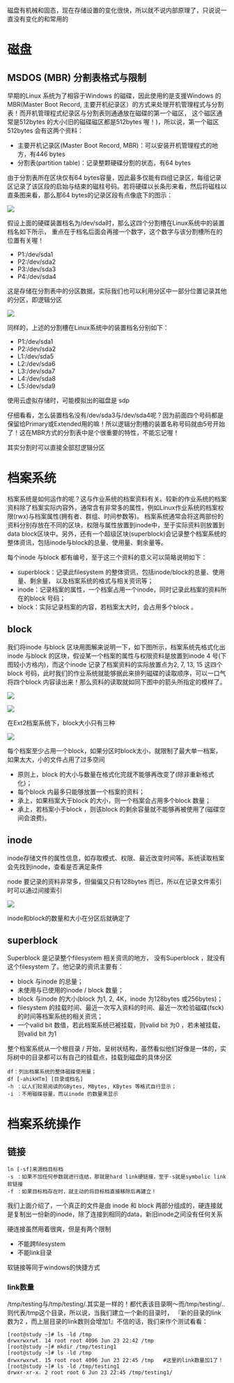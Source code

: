 磁盘有机械和固态，现在存储设置的变化很快，所以就不说内部原理了，只说说一直没有变化的和常用的

# 磁盘
## MSDOS (MBR) 分割表格式与限制
早期的Linux 系统为了相容于Windows 的磁碟，因此使用的是支援Windows 的MBR(Master Boot Record, 主要开机纪录区）的方式来处理开机管理程式与分割表！而开机管理程式纪录区与分割表则通通放在磁碟的第一个磁区， 这个磁区通常是512bytes 的大小(旧的磁碟磁区都是512bytes 喔！)，所以说，第一个磁区512bytes 会有这两个资料：

- 主要开机记录区(Master Boot Record, MBR)：可以安装开机管理程式的地方，有446 bytes
- 分割表(partition table)：记录整颗硬碟分割的状态，有64 bytes

由于分割表所在区块仅有64 bytes容量，因此最多仅能有四组记录区，每组记录区记录了该区段的启始与结束的磁柱号码。若将硬碟以长条形来看，然后将磁柱以直条图来看，那么那64 bytes的记录区段有点像底下的图示：

![](img/2.png)

假设上面的硬碟装置档名为/dev/sda时，那么这四个分割槽在Linux系统中的装置档名如下所示， 重点在于档名后面会再接一个数字，这个数字与该分割槽所在的位置有关喔！

- P1:/dev/sda1
- P2:/dev/sda2
- P3:/dev/sda3
- P4:/dev/sda4

这是存储在分割表中的分区数据，实际我们也可以利用分区中一部分位置记录其他的分区，即逻辑分区

![](img/3.png)

同样的，上述的分割槽在Linux系统中的装置档名分别如下：

- P1:/dev/sda1
- P2:/dev/sda2
- L1:/dev/sda5
- L2:/dev/sda6
- L3:/dev/sda7
- L4:/dev/sda8
- L5:/dev/sda9

使用云虚拟存储时，可能模拟出的磁盘是 sdp

仔细看看，怎么装置档名没有/dev/sda3与/dev/sda4呢？因为前面四个号码都是保留给Primary或Extended用的嘛！所以逻辑分割槽的装置名称号码就由5号开始了！这在MBR方式的分割表中是个很重要的特性，不能忘记喔！

其实分割时可以直接全部怼逻辑分区

# 档案系统
档案系统是如何运作的呢？这与作业系统的档案资料有关。较新的作业系统的档案资料除了档案实际内容外，通常含有非常多的属性，例如Linux作业系统的档案权限(rwx)与档案属性(拥有者、群组、时间参数等)。 档案系统通常会将这两部份的资料分别存放在不同的区块，权限与属性放置到inode中，至于实际资料则放置到data block区块中。另外，还有一个超级区块(superblock)会记录整个档案系统的整体资讯，包括inode与block的总量、使用量、剩余量等。

每个inode 与block 都有编号，至于这三个资料的意义可以简略说明如下：

- superblock：记录此filesystem 的整体资讯，包括inode/block的总量、使用量、剩余量， 以及档案系统的格式与相关资讯等；
- inode：记录档案的属性，一个档案占用一个inode，同时记录此档案的资料所在的block 号码；
- block：实际记录档案的内容，若档案太大时，会占用多个block 。

## block

我们将inode 与block 区块用图解来说明一下，如下图所示，档案系统先格式化出inode 与block 的区块，假设某一个档案的属性与权限资料是放置到inode 4 号(下图较小方格内)，而这个inode 记录了档案资料的实际放置点为2, 7, 13, 15 这四个block 号码，此时我们的作业系统就能够据此来排列磁碟的读取顺序，可以一口气将四个block 内容读出来！那么资料的读取就如同下图中的箭头所指定的模样了。

![](img/4.png)

![](img/5.png)

在Ext2档案系统下，block大小只有三种

![](img/6.png)

每个档案至少占用一个block，如果分区时block太小，就限制了最大单一档案，如果太大，小的文件占用了过多空间

- 原则上，block 的大小与数量在格式化完就不能够再改变了(除非重新格式化)；
- 每个block 内最多只能够放置一个档案的资料；
- 承上，如果档案大于block 的大小，则一个档案会占用多个block 数量；
- 承上，若档案小于block ，则该block 的剩余容量就不能够再被使用了(磁碟空间会浪费)。

## inode

inode存储文件的属性信息，如存取模式、权限、最近改变时间等。系统读取档案会先找到inode，查看是否满足条件

node 要记录的资料非常多，但偏偏又只有128bytes 而已，所以在记录文件索引时可以通过间接索引

![](img/7.png)



inode和block的数量和大小在分区后就确定了

## superblock
Superblock 是记录整个filesystem 相关资讯的地方， 没有Superblock ，就没有这个filesystem 了。他记录的资讯主要有：

- block 与inode 的总量；
- 未使用与已使用的inode / block 数量；
- block 与inode 的大小(block 为1, 2, 4K，inode 为128bytes 或256bytes)；
- filesystem 的挂载时间、最近一次写入资料的时间、最近一次检验磁碟(fsck) 的时间等档案系统的相关资讯；
- 一个valid bit 数值，若此档案系统已被挂载，则valid bit 为0 ，若未被挂载，则valid bit 为1 


整个档案系统从一个根目录 / 开始，呈树状结构，虽然看似他们好像是一体的，实际树中的目录都可以有自己的挂载点，挂载到磁盘的具体分区

    df：列出档案系统的整体磁碟使用量；
    df [-ahikHTm] [目录或档名] 
    -h ：以人们较易阅读的GBytes, MBytes, KBytes 等格式自行显示；
    -i ：不用磁碟容量，而以inode 的数量来显示

# 档案系统操作

## 链接

    ln [-sf]来源档目标档
    -s ：如果不加任何参数就进行连结，那就是hard link硬链接，至于-s就是symbolic link软链接 
    -f ：如果目标档存在时，就主动的将目标档直接移除后再建立！


我们上面介绍了，一个真正的文件是由 inode 和 block 两部分组成的，硬连接就是复制出一份新的inode，除了连接到相同的data，新旧inode之间没有任何关系

硬连接虽然用着很爽，但是有两个限制
- 不能跨filesystem
- 不能link目录

软链接等同于windows的快捷方式

### link数量
/tmp/testing与/tmp/testing/.其实是一样的！都代表该目录啊～而/tmp/testing/..则代表/tmp这个目录，所以说，当我们建立一个新的目录时， 『新的目录的link数为2 ，而上层目录的link数则会增加1』不信的话，我们来作个测试看看：

    [root@study ~]# ls -ld /tmp 
    drwxrwxrwt. 14 root root 4096 Jun 23 22:42 /tmp
    [root@study ~]# mkdir /tmp/testing1 
    [root@study ~]# ls -ld /tmp 
    drwxrwxrwt. 15 root root 4096 Jun 23 22:45 /tmp   #这里的link数量加1了！
    [root@study ~]# ls -ld /tmp/testing1 
    drwxr-xr-x. 2 root root 6 Jun 23 22:45 /tmp/testing1/

